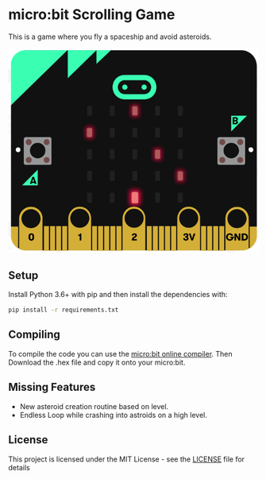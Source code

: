 # micro:bit Scrolling Game

This is a game where you fly a spaceship and avoid asteroids.

![Scrolling Game Demo Picture](https://github.com/J4unty/microbit-Scrolling-Game/raw/master/images/demo_picture.png)

## Setup

Install Python 3.6+ with pip and then install the dependencies with:
```bash
pip install -r requirements.txt
```

## Compiling

To compile the code you can use the [micro:bit online compiler](https://python.microbit.org/). Then Download the .hex file and copy it onto your micro:bit.

## Missing Features

* New asteroid creation routine based on level.
* Endless Loop while crashing into astroids on a high level.

## License

This project is licensed under the MIT License - see the [LICENSE](LICENSE) file for details
